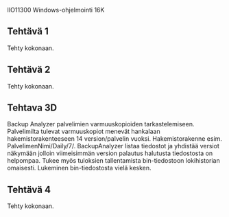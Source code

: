 IIO11300 Windows-ohjelmointi 16K

## Tehtävä 1
Tehty kokonaan.

## Tehtävä 2
Tehty kokonaan.

## Tehtava 3D
Backup Analyzer palvelimien varmuuskopioiden tarkastelemiseen.
Palvelimilta tulevat varmuuskopiot menevät hankalaan hakemistorakenteeseen 14 version/palvelin vuoksi. Hakemistorakenne esim. PalvelimenNimi/Daily/7/. BackupAnalyzer listaa tiedostot ja yhdistää versiot näkymään jolloin viimeisimmän version palautus halutusta tiedostosta on helpompaa.
Tukee myös tuloksien tallentamista bin-tiedostoon lokihistorian omaisesti. Lukeminen bin-tiedostosta vielä kesken.

## Tehtävä 4
Tehty kokonaan.